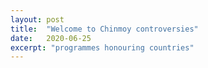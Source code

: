 ```yaml
---
layout: post
title:  "Welcome to Chinmoy controversies"
date:   2020-06-25
excerpt: "programmes honouring countries"
---
```

